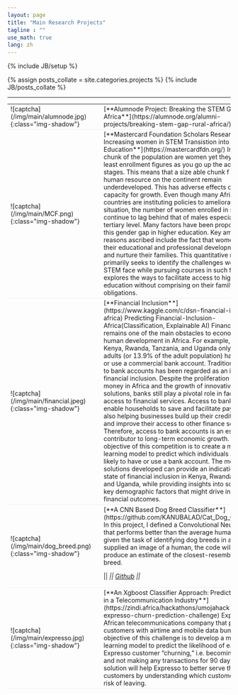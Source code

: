 ```yaml
---
layout: page
title: "Main Research Projects"
tagline : ""
use_math: true
lang: zh
---
```

{% include JB/setup %}

{% assign posts_collate = site.categories.projects %}
{% include JB/posts_collate %}

--- 

<link rel="stylesheet" href="/glyphicons/css/glyphicons.css" />

<table style="width:100%">
<col width="20%">
<col width="10">
<col >


<tr style="border-bottom:1pt solid #eee">
<td markdown="1">
![captcha](/img/main/alumnode.jpg){:class="img-shadow"}
</td>
<td></td>
<td markdown="1">
[**Alumnode Project: Breaking the STEM Gap in Rural Africa**](https://alumnode.org/alumni-projects/breaking-stem-gap-rural-africa/)

</td> 
</tr>

<tr style="border-bottom:1pt solid #eee">
<td markdown="1">
![captcha](/img/main/MCF.png){:class="img-shadow"}
</td>
<td></td>
<td markdown="1">
[**Mastercard Foundation Scholars Research; Increasing women in STEM Transistion into Tertiary Education**](https://mastercardfdn.org/)
In Africa, a chunk of the population are women yet they have the least enrollment figures as you go up the academic stages. This means that a size able chunk f the potential human resource on the continent remain underdeveloped. This has adverse effects on the overall capacity for growth. Even though many African countries are instituting policies to ameliorate this situation, the number of women enrolled in schools continue to lag behind that of males especially at the tertiary level. Many factors have been propounded for this gender gap in higher education. Key among the reasons ascribed include the fact that women trade off their educational and professional development to raise and nurture their families. This quantitative re-search primarily seeks to identify the challenges women in STEM face while pursuing courses in such fields, it also explores the ways to facilitate access to higher education without comprising on their family obligations.
</td> 
</tr>


<tr style="border-bottom:1pt solid #eee">
<td markdown="1">
![captcha](/img/main/financial.jpeg){:class="img-shadow"}
</td>
<td></td>
<td markdown="1">
[**Financial Inclusion**](https://www.kaggle.com/c/dsn-financial-inclusion-in-africa)
Predicting Financial-Inclusion-Africa(Classification, Explainable AI)
Financial Inclusion remains one of the main obstacles to economic and human development in Africa. For example, across Kenya, Rwanda, Tanzania, and Uganda only 9.1 million adults (or 13.9% of the adult population) have access to or use a commercial bank account.
Traditionally, access to bank accounts has been regarded as an indicator of financial inclusion. Despite the proliferation of mobile money in Africa and the growth of innovative fintech solutions, banks still play a pivotal role in facilitating access to financial services. Access to bank accounts enable households to save and facilitate payments while also helping businesses build up their credit-worthiness and improve their access to other finance services. Therefore, access to bank accounts is an essential contributor to long-term economic growth.
The objective of this competition is to create a machine learning model to predict which individuals are most likely to have or use a bank account. The models and solutions developed can provide an indication of the state of financial inclusion in Kenya, Rwanda, Tanzania and Uganda, while providing insights into some of the key demographic factors that might drive individuals’ financial outcomes.
</td> 
</tr>

<tr style="border-bottom:1pt solid #eee">
<td markdown="1">
![captcha](/img/main/dog_breed.png){:class="img-shadow"}
</td>
<td></td>
<td markdown="1">
[**A CNN Based Dog Breed Classifier**](https://github.com/KANUBALAD/Cat_Dog_Classifier.git)
In this project, I defined a Convolutional Neural Network that performs better than the average human when given the task of identifying dog breeds in addition, if supplied an image of a human, the code will *also* produce an estimate of the closest-resembling dog breed.

|| <em class="icon-home"/> || [Github](https://github.com/KANUBALAD/Cat_Dog_Classifier.git) ||
</td> 
</tr>

<tr style="border-bottom:1pt solid #eee">
<td markdown="1">
![captcha](/img/main/expresso.jpg){:class="img-shadow"}
</td>
<td></td>
<td markdown="1">
[**An Xgboost Classifier Approach: Predicting Churning in a Telecommunication Industry**](https://zindi.africa/hackathons/umojahack-ghana-expresso-churn-prediction-challenge)
Expresso is an African telecommunications company that provides customers with airtime and mobile data bundles. The objective of this challenge is to develop a machine learning model to predict the likelihood of each Expresso customer “churning,” i.e. becoming inactive and not making any transactions for 90 days.
This solution will help Expresso to better serve their customers by understanding which customers are at risk of leaving.
</td> 
</tr>


<!-- 
<tr height="25"/>
<tr style="border-bottom:1pt solid #eee" >
<td markdown="1">
![arcam](/img/main/arcam.gif){:class="img-shadow"}
</td>
<td></td>
<td markdown="1">
**AR Camera: An Augmented Reality Prototype for Mobile Devices of Lenovo.**
- Prototyped an application with an AR effect for QR code or a dish of food, to improve user experience.
- Developed detection, tracking and stereo algorithms to obtain a real-time and smooth effect.

|| <em class="icon-film"/> || [video demo](https://youtu.be/XUTCowMHSQs) ||

</td> 
</tr> -->


</table>

<style type="text/css">
td {
    border: 0.5px;
    vertical-align: center;
    text-align: left;
}
</style>
